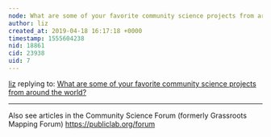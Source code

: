 ```yaml
---
node: What are some of your favorite community science projects from around the world?
author: liz
created_at: 2019-04-18 16:17:18 +0000
timestamp: 1555604238
nid: 18861
cid: 23938
uid: 7
---
```




[liz](../profile/liz) replying to: [What are some of your favorite community science projects from around the world?](../notes/mimiss/03-26-2019/what-resources-would-you-use-to-introduce-high-school-students-to-environmental-problems)

----
 Also see articles in the Community Science Forum (formerly Grassroots Mapping Forum) https://publiclab.org/forum